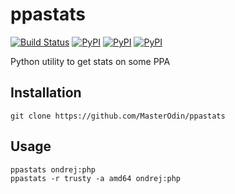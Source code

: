 ppastats
========
[![Build Status](https://travis-ci.org/MasterOdin/ppastats.svg?branch=master)](https://travis-ci.org/MasterOdin/ppastats) 
[![PyPI](https://img.shields.io/pypi/v/ppastats.svg?maxAge=2592000)](https://pypi.python.org/pypi/ppastats) 
[![PyPI](https://img.shields.io/pypi/l/ppastats.svg?maxAge=2592000)](https://pypi.python.org/pypi/ppastats) 
[![PyPI](https://img.shields.io/pypi/pyversions/ppastats.svg?maxAge=2592000)](https://pypi.python.org/pypi/ppastats)

Python utility to get stats on some PPA

## Installation
```
git clone https://github.com/MasterOdin/ppastats
```

## Usage
```
ppastats ondrej:php
ppastats -r trusty -a amd64 ondrej:php
```